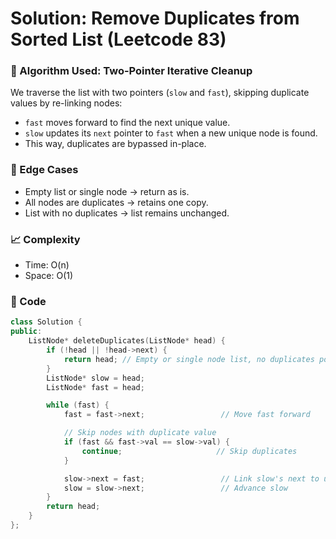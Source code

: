# Solution: Remove Duplicates from Sorted List (Leetcode 83)

### 🧠 Algorithm Used: Two-Pointer Iterative Cleanup

We traverse the list with two pointers (`slow` and `fast`), skipping duplicate values by re-linking nodes:

- `fast` moves forward to find the next unique value.
- `slow` updates its `next` pointer to `fast` when a new unique node is found.
- This way, duplicates are bypassed in-place.

### 🧪 Edge Cases

- Empty list or single node → return as is.
- All nodes are duplicates → retains one copy.
- List with no duplicates → list remains unchanged.

### 📈 Complexity

- Time: O(n)
- Space: O(1)

### 🧾 Code

```cpp
class Solution {
public:
    ListNode* deleteDuplicates(ListNode* head) {
        if (!head || !head->next) {
            return head; // Empty or single node list, no duplicates possible
        }
        ListNode* slow = head;
        ListNode* fast = head;

        while (fast) {
            fast = fast->next;                 // Move fast forward

            // Skip nodes with duplicate value
            if (fast && fast->val == slow->val) {
                continue;                     // Skip duplicates
            }

            slow->next = fast;                 // Link slow's next to unique node
            slow = slow->next;                 // Advance slow
        }
        return head;
    }
};
```
